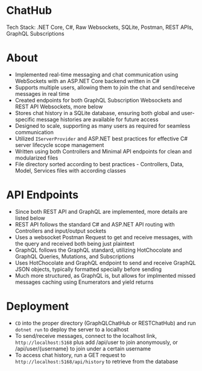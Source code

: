# ChatHub
Tech Stack: .NET Core, C#, Raw Websockets, SQLite, Postman, REST APIs, GraphQL Subscriptions

# About
* Implemented real-time messaging and chat communication using WebSockets with an ASP.NET Core backend written in C#
* Supports multiple users, allowing them to join the chat and send/receive messages in real time
* Created endpoints for both GraphQL Subscription Websockets and REST API Websockets, more below
* Stores chat history in a SQLite database, ensuring both global and user-specific message histories are available for future access
* Designed to scale, supporting as many users as required for seamless communication
* Utilized `IServerProvider` and ASP.NET best practices for effective C# server lifecycle scope management
* Written using both Controllers and Minimal API endpoints for clean and modularized files
* File directory sorted according to best practices - Controllers, Data, Model, Services files with according classes

# API Endpoints
* Since both REST API and GraphQL are implemented, more details are listed below
* REST API follows the standard C# and ASP.NET API routing with Controllers and input/output sockets
* Uses a websocket Postman Request to get and receive messages, with the query and received both being just plaintext
* GraphQL follows the GraphQL standard, utilizing HotChocolate and GraphQL Queries, Mutations, and Subscriptions 
* Uses HotChocolate and GraphQL endpoint to send and receive GraphQL JSON objects, typically formatted specially before sending
* Much more structured, as GraphQL is, but allows for implmented missed messages caching using Enumerators and yield returns

# Deployment
* `CD` into the proper directory (GraphQLChatHub or RESTChatHub) and run `dotnet run` to deploy the server to a localhost
* To send/receive messages, connect to the localhost link, `http://localhost:5168` plus add /api/user to join anonymously, or /api/user/{username} to join under a certain username
* To access chat history, run a GET request to `http://localhost:5168/api/history` to retrieve from the database
